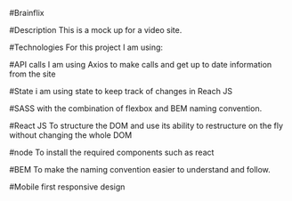 #Brainflix

#Description
This is a mock up for a video site.

#Technologies
For this project I am using:

#API calls
I am using Axios to make calls and get up to date information from the site

#State
i am using state to keep track of changes in Reach JS

#SASS
with the combination of flexbox and BEM naming convention.

#React JS
To structure the DOM and use its ability to restructure on the fly without changing the whole DOM

#node
To install the required components such as react

#BEM
To make the naming convention easier to understand and follow.

#Mobile first responsive design
